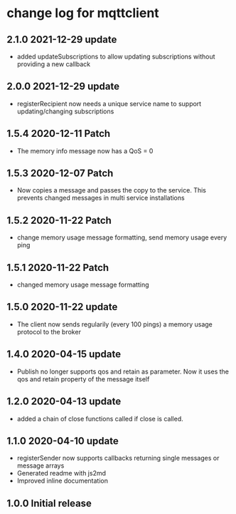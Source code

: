 # change log for mqttclient

## 2.1.0 2021-12-29 update

- added updateSubscriptions to allow updating subscriptions without providing a new callback

## 2.0.0 2021-12-29 update

- registerRecipient now needs a unique service name to support updating/changing subscriptions 

## 1.5.4 2020-12-11 Patch

- The memory info message now has a QoS = 0

## 1.5.3 2020-12-07 Patch

- Now copies a message and passes the copy to the service. This prevents changed messages in multi service installations

## 1.5.2 2020-11-22 Patch

- change memory usage message formatting, send memory usage every ping

## 1.5.1 2020-11-22 Patch

- changed memory usage message formatting

## 1.5.0 2020-11-22 update

- The client now sends regularily (every 100 pings) a memory usage protocol to the broker

## 1.4.0 2020-04-15 update

- Publish no longer supports qos and retain as parameter. Now it uses the qos and retain property of the message itself

## 1.2.0 2020-04-13 update

- added a chain of close functions called if close is called.

## 1.1.0 2020-04-10 update

- registerSender now supports callbacks returning single messages or message arrays
- Generated readme with js2md
- Improved inline documentation

## 1.0.0 Initial release
